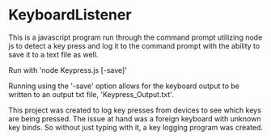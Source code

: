 # KeyboardListener
This is a javascript program run through the command prompt utilizing node js to detect a key press and log it to the command prompt with the ability to save it to a text file as well.

Run with 'node Keypress.js \[-save\]'

Running using the '-save' option allows for the keyboard output to be written to an output txt file, 'Keypress_Output.txt'.

This project was created to log key presses from devices to see which keys are being pressed.  The issue at hand was a foreign keyboard with unknown key binds.  So without just typing with it, a key logging program was created.
